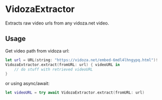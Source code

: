 # VidozaExtractor

Extracts raw video urls from any vidoza.net video.

## Usage
Get video path from vidoza url:
```swift
let url = URL(string: "https://vidoza.net/embed-6mdl4lhngypq.html")!
VidozaExtractor.extract(fromURL: url) { videoURL in
    // do stuff with retrieved videoURL
}
```
or using async/await:
```swift
let videoURL = try await VidozaExtractor.extract(fromURL: url)
```
